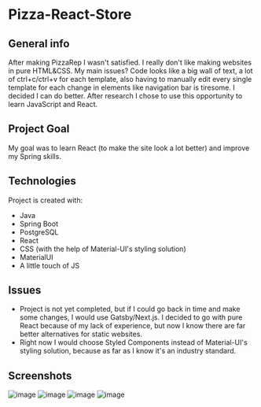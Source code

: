 # Pizza-React-Store

## General info
After making PizzaRep I wasn't satisfied. I really don't like making websites in pure HTML&CSS. My main issues? Code looks like a big wall of text, a lot of ctrl+c/ctrl+v for each template, also having to manually edit every single template for each change in elements like navigation bar is tiresome. I decided I can do better. After research I chose to use this opportunity to learn JavaScript and React. 
## Project Goal
My goal was to learn React (to make the site look a lot better) and improve my Spring skills. 
## Technologies
Project is created with:
* Java
* Spring Boot
* PostgreSQL
* React
* CSS (with the help of Material-UI's styling solution)
* MaterialUI
* A little touch of JS
## Issues
* Project is not yet completed, but if I could go back in time and make some changes, I would use Gatsby/Next.js. I decided to go with pure React because of my lack of experience, but now I know there are far better alternatives for static websites. 
* Right now I would choose Styled Components instead of Material-UI's styling solution, because as far as I know it's an industry standard. 
## Screenshots
![image](https://user-images.githubusercontent.com/64438253/99202427-6c059f80-27af-11eb-885b-a7c227fe6495.png)
![image](https://user-images.githubusercontent.com/64438253/99202467-8a6b9b00-27af-11eb-82cd-0718d55b420f.png)
![image](https://user-images.githubusercontent.com/64438253/99202476-9192a900-27af-11eb-9c0c-a0e3a0e5ba4b.png)
![image](https://user-images.githubusercontent.com/64438253/99202488-99524d80-27af-11eb-81c7-ebd73b24dd6c.png)
